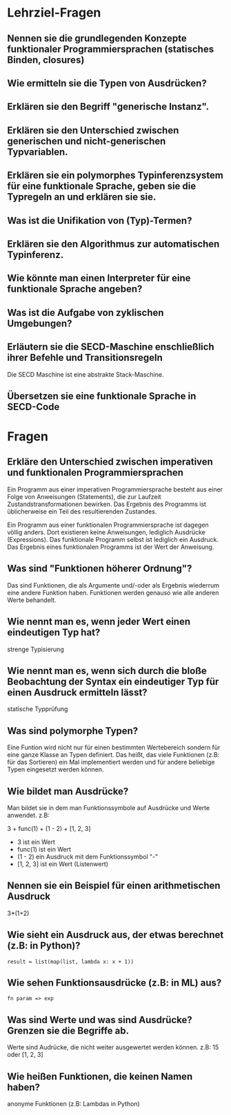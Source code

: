 # Lehrziel-Fragen
## Nennen sie die grundlegenden Konzepte funktionaler Programmiersprachen (statisches Binden, closures)

## Wie ermitteln sie die Typen von Ausdrücken?

## Erklären sie den Begriff "generische Instanz".

## Erklären sie den Unterschied zwischen generischen und nicht-generischen Typvariablen.

## Erklären sie ein polymorphes Typinferenzsystem für eine funktionale Sprache, geben sie die Typregeln an und erklären sie sie.

## Was ist die Unifikation von (Typ)-Termen?

## Erklären sie den Algorithmus zur automatischen Typinferenz.

## Wie könnte man einen Interpreter für eine funktionale Sprache angeben?

## Was ist die Aufgabe von zyklischen Umgebungen?

## Erläutern sie die SECD-Maschine enschließlich ihrer Befehle und Transitionsregeln
Die SECD Maschine ist eine abstrakte Stack-Maschine.

## Übersetzen sie eine funktionale Sprache in SECD-Code

# Fragen
## Erkläre den Unterschied zwischen imperativen und funktionalen Programmiersprachen
Ein Programm aus einer imperativen Programmiersprache besteht aus einer Folge von Anweisungen (Statements), die zur Laufzeit Zustandstransformationen bewirken. Das Ergebnis des Programms ist üblicherweise ein Teil des resultierenden Zustandes.

Ein Programm aus einer funktionalen Programmiersprache ist dagegen völlig anders. Dort existieren keine Anweisungen, lediglich Ausdrücke (Expressions). Das funktionale Programm selbst ist lediglich ein Ausdruck. Das Ergebnis eines funktionalen Programms ist der Wert der Anweisung.

## Was sind "Funktionen höherer Ordnung"?
Das sind Funktionen, die als Argumente und/-oder als Ergebnis wiederrum eine andere Funktion haben. Funktionen werden genauso wie alle anderen Werte behandelt.

## Wie nennt man es, wenn jeder Wert einen eindeutigen Typ hat?
strenge Typisierung

## Wie nennt man es, wenn sich durch die bloße Beobachtung der Syntax ein eindeutiger Typ für einen Ausdruck ermitteln lässt?
statische Typprüfung

## Was sind polymorphe Typen?
Eine Funtion wird nicht nur für einen bestimmten Wertebereich sondern für eine ganze Klasse an Typen definiert. Das heißt, das viele Funktionen (z.B: für das Sortieren) ein Mal implementiert werden und für andere beliebige Typen eingesetzt werden können.

## Wie bildet man Ausdrücke?
Man bildet sie in dem man Funktionssymbole auf Ausdrücke und Werte anwendet. z.B:

3 + func(1) + (1 - 2) + [1, 2, 3]

- 3 ist ein Wert
- func(1) ist ein Wert
- (1 - 2) ein Ausdruck mit dem Funktionssymbol "-"
- [1, 2, 3] ist ein Wert (Listenwert)

## Nennen sie ein Beispiel für einen arithmetischen Ausdruck
3*(1+2)

## Wie sieht ein Ausdruck aus, der etwas berechnet (z.B: in Python)?
```ML
result = list(map(list, lambda x: x + 1))
```

## Wie sehen Funktionsausdrücke (z.B: in ML) aus?
```ML
fn param => exp
```

## Was sind Werte und was sind Ausdrücke? Grenzen sie die Begriffe ab.
Werte sind Audrücke, die nicht weiter ausgewertet werden können.
z.B: 15 oder [1, 2, 3]

## Wie heißen Funktionen, die keinen Namen haben?
anonyme Funktionen (z.B: Lambdas in Python) 